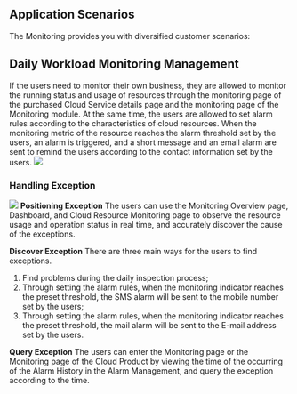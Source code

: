 ## Application Scenarios

The Monitoring provides you with diversified customer scenarios:

## Daily Workload Monitoring Management
If the users need to monitor their own business, they are allowed to monitor the running status and usage of resources through the monitoring page of the purchased Cloud Service details page and the monitoring page of the Monitoring module. At the same time, the users are allowed to set alarm rules according to the characteristics of cloud resources. When the monitoring metric of the resource reaches the alarm threshold set by the users, an alarm is triggered, and a short message and an email alarm are sent to remind the users according to the contact information set by the users.
![](https://raw.githubusercontent.com/jdcloudcom/cn/edit/image/Cloud-Monitor/1.%E6%9C%80%E4%BD%B3%E5%AE%9E%E8%B7%B5.png)

### Handling Exception
![](https://raw.githubusercontent.com/jdcloudcom/cn/edit/image/Cloud-Monitor/2.%E6%9C%80%E4%BD%B3%E5%AE%9E%E8%B7%B5.png)
**Positioning Exception**
The users can use the Monitoring Overview page, Dashboard, and Cloud Resource Monitoring page to observe the resource usage and operation status in real time, and accurately discover the cause of the exceptions.

**Discover Exception**
There are three main ways for the users to find exceptions.
1. Find problems during the daily inspection process;
2. Through setting the alarm rules, when the monitoring indicator reaches the preset threshold, the SMS alarm will be sent to the mobile number set by the users;
3. Through setting the alarm rules, when the monitoring indicator reaches the preset threshold, the mail alarm will be sent to the E-mail address set by the users.

**Query Exception**
The users can enter the Monitoring page or the Monitoring page of the Cloud Product by viewing the time of the occurring of the Alarm History in the Alarm Management, and query the exception according to the time.
